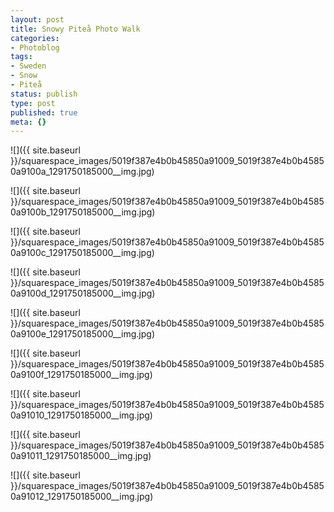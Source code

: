 ```yaml
---
layout: post
title: Snowy Piteå Photo Walk
categories:
- Photoblog
tags:
- Sweden
- Snow
- Piteå
status: publish
type: post
published: true
meta: {}
---
```


![]({{ site.baseurl }}/squarespace_images/5019f387e4b0b45850a91009_5019f387e4b0b45850a9100a_1291750185000__img.jpg)
   
![]({{ site.baseurl }}/squarespace_images/5019f387e4b0b45850a91009_5019f387e4b0b45850a9100b_1291750185000__img.jpg)
   
![]({{ site.baseurl }}/squarespace_images/5019f387e4b0b45850a91009_5019f387e4b0b45850a9100c_1291750185000__img.jpg)
   
![]({{ site.baseurl }}/squarespace_images/5019f387e4b0b45850a91009_5019f387e4b0b45850a9100d_1291750185000__img.jpg)
   
![]({{ site.baseurl }}/squarespace_images/5019f387e4b0b45850a91009_5019f387e4b0b45850a9100e_1291750185000__img.jpg)
   
![]({{ site.baseurl }}/squarespace_images/5019f387e4b0b45850a91009_5019f387e4b0b45850a9100f_1291750185000__img.jpg)
   
![]({{ site.baseurl }}/squarespace_images/5019f387e4b0b45850a91009_5019f387e4b0b45850a91010_1291750185000__img.jpg)
   
![]({{ site.baseurl }}/squarespace_images/5019f387e4b0b45850a91009_5019f387e4b0b45850a91011_1291750185000__img.jpg)
   
![]({{ site.baseurl }}/squarespace_images/5019f387e4b0b45850a91009_5019f387e4b0b45850a91012_1291750185000__img.jpg)
